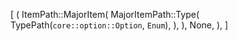 [
    (
        ItemPath::MajorItem(
            MajorItemPath::Type(
                TypePath(`core::option::Option`, `Enum`),
            ),
        ),
        None,
    ),
]